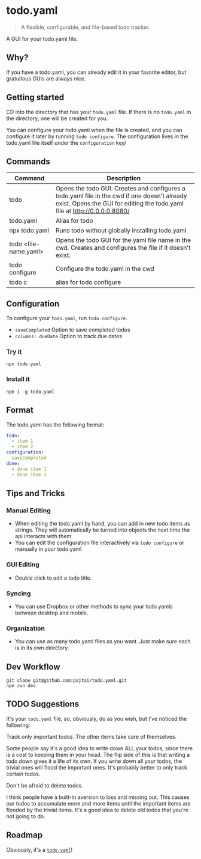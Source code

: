 # todo.yaml

> A flexible, configurable, and file-based todo tracker.

A GUI for your todo.yaml file.

## Why?

If you have a todo.yaml, you can already edit it in your favorite editor, but gratuitous GUIs are always nice. 

## Getting started

CD into the directory that has your `todo.yaml` file. If there is no `todo.yaml` in the directory, one will be created for you.

You can configure your todo.yaml when the file is created, and you can configure it later by running `todo configure`. The configuration lives in the todo.yaml file itself under the `configuration` key/

## Commands

| Command | Description |
| --- | --- |
| todo | Opens the todo GUI. Creates and configures a todo.yaml file in the cwd if one doesn't already exist. Opens the GUI for editing the todo.yaml file at http://0.0.0.0:8080/ |
| todo.yaml | Alias for todo |
| npx todo.yaml | Runs todo without globally installing todo.yaml
| todo <file-name.yaml> | Opens the todo GUI for the yaml file name in the cwd. Creates and configures the file if it doesn't exist. |
| todo configure | Configure the todo.yaml in the cwd |
| todo c | alias for todo configure |

## Configuration
To configure your `todo.yaml`, run `todo configure`.

- `saveCompleted` Option to save completed todos
- `columns: dueDate` Option to track due dates

### Try it
```shell
npx todo.yaml
```

### Install it
```shell
npm i -g todo.yaml
```

## Format

The todo.yaml has the following format:

```yaml
todo:
  - item 1
  - item 2
configuration:
  saveCompleted
done:
  - done item 1
  - done item 2  
```

## Tips and Tricks

### Manual Editing
* When editing the todo.yaml by hand, you can add in new todo items as strings. They will automatically be turned into objects the next time the api interacts with them.
* You can edit the configuration file interactively via `todo configure` or manually in your todo.yaml

### GUI Editing
* Double click to edit a todo title.

### Syncing
* You can use Dropbox or other methods to sync your todo.yamls between desktop and mobile. 

### Organization
* You can use as many todo.yaml files as you want. Just make sure each is in its own directory.

## Dev Workflow

```shell
git clone git@github.com:pajtai/todo.yaml.git
npm run dev
```

## TODO Suggestions

It's your `todo.yaml` file, so, obviously, do as you wish, but I've noticed the following:

Track only important todos. The other items take care of themselves.

Some people say it's a good idea to write down ALL your todos, since there is a cost to keeping them in your head. The flip side of this is that writing a todo down gives it a life of its own. If you write down all your todos, the trivial ones will flood the important ones. It's probably better to only track certain todos.

Don't be afraid to delete todos.

I think people have a built-in aversion to loss and missing out. This causes our todos to accumulate more and more items until the important items are flooded by the trivial items. It's a good idea to delete old todos that you're not going to do.

## Roadmap

Obviously, it's a [`todo.yaml`](roadmap/todo.yaml)!
